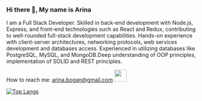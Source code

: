 ### Hi there 👋, My name is Arina
I am a Full Stack Developer.
Skilled in back-end development with Node.js, Express, and front-end technologies such as React and Redux, contributing to well-rounded full-stack development capabilities.
Hands-on experience with client-server architectures, networking protocols,  web services development and databases access. Experienced in utilizing databases like PostgreSQL, MySQL, and MongoDB.Deep understanding of OOP principles, implementation of SOLID and REST principles.

How to reach me: arina.bogan@gmail.com 
<a href="https://www.linkedin.com/in/арина-боган-397198287/" target="_blank" rel="noreferrer"> <picture> <source media="(prefers-color-scheme: dark)" srcset="https://raw.githubusercontent.com/danielcranney/readme-generator/main/public/icons/socials/linkedin-dark.svg" /> <source media="(prefers-color-scheme: light)" srcset="https://raw.githubusercontent.com/danielcranney/readme-generator/main/public/icons/socials/linkedin.svg" /> <img src="https://raw.githubusercontent.com/danielcranney/readme-generator/main/public/icons/socials/linkedin.svg" width="32" height="32" /> </picture> </a></p>

[![Top Langs](https://github-readme-stats.vercel.app/api/top-langs/?username=ArinaBogan)](https://github.com/anuraghazra/github-readme-stats)
